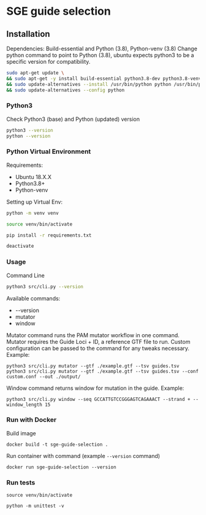 # SGE guide selection

## Installation
Dependencies:
Build-essential and Python (3.8), Python-venv (3.8)
Change python command to point to Python (3.8), ubuntu expects python3 to be a specific version for compatibility.

```sh
sudo apt-get update \
&& sudo apt-get -y install build-essential python3.8-dev python3.8-venv \
&& sudo update-alternatives --install /usr/bin/python python /usr/bin/python3.8 2  \
&& sudo update-alternatives --config python
```


### Python3
Check Python3 (base) and Python (updated) version

```sh
python3 --version
python --version
```


### Python Virtual Environment
Requirements:

- Ubuntu 18.X.X 
- Python3.8+
- Python-venv

Setting up Virtual Env:

```sh
python -m venv venv

source venv/bin/activate

pip install -r requirements.txt

deactivate
```


### Usage

Command Line

```sh
python3 src/cli.py --version
```

Available commands:
- --version
- mutator
- window 

Mutator command runs the PAM mutator workflow in one command. Mutator requires the Guide Loci + ID, a reference GTF file to run. 
Custom configuration can be passed to the command for any tweaks necessary.
Example:
```
python3 src/cli.py mutator --gtf ./example.gtf --tsv guides.tsv 
python3 src/cli.py mutator --gtf ./example.gtf --tsv guides.tsv --conf custom.conf --out ./output/
```

Window command returns window for mutation in the guide. 
Example:
```
python3 src/cli.py window --seq GCCATTGTCCGGGAGTCAGAAACT --strand + --window_length 15
```

### Run with Docker

Build image 
```
docker build -t sge-guide-selection .
```

Run container with command (example `--version` command)
```
docker run sge-guide-selection --version
```

### Run tests
```
source venv/bin/activate

python -m unittest -v
```

